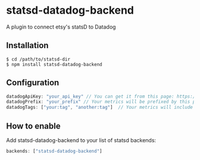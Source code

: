 # statsd-datadog-backend

A plugin to connect etsy's statsD to Datadog

## Installation

    $ cd /path/to/statsd-dir
    $ npm install statsd-datadog-backend
    
## Configuration

```js
datadogApiKey: "your_api_key" // You can get it from this page: https://app.datadoghq.com/account/settings#api
datadogPrefix: "your_prefix" // Your metrics will be prefixed by this prefix
datadogTags: ["your:tag", "another:tag"]  // Your metrics will include these tags
```

## How to enable
Add statsd-datadog-backend to your list of statsd backends:

```js
backends: ["statsd-datadog-backend"]
```

